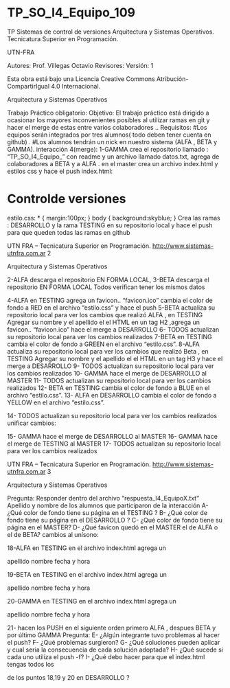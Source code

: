 # TP_SO_I4_Equipo_109
TP Sistemas de control de versiones
Arquitectura y Sistemas Operativos.
Tecnicatura Superior en Programación.

UTN-FRA

Autores: Prof. Villegas Octavio
Revisores:
Versión: 1

Esta obra está bajo una Licencia Creative Commons Atribución-CompartirIgual 4.0 Internacional.

Arquitectura y Sistemas Operativos

Trabajo Práctico obligatorio:
Objetivo:
El trabajo práctico está dirigido a ocasionar los mayores inconvenientes posibles al utilizar
ramas en git y hacer el merge de estas entre varios colaboradores ..
Requisitos:
#Los equipos serán integrados por tres alumnos( todo deben tener cuenta en github) .
#Los alumnos tendrán un nick en nuestro sistema (ALFA , BETA y GAMMA).
interacción 4(merge):
1-GAMMA crea el repositorio llamado : “TP_SO_I4_Equipo_” con readme y un archivo
llamado datos.txt, agrega de colaboradores a BETA y a ALFA .
en el master crea un archivo index.html y estilos css y hace el push
index.html:
<!DOCTYPE html>
<html>
<head>
<meta charset="utf-8">
<title> UTN FRA</title>
<link rel="icon" type="image/x-icon" href="favicon.ico">
<link rel="stylesheet" type="text/css" href="estilo.css">
</head>
<body>
<h1>Controlde versiones</h1>
</body>
</html>
estilo.css:
* {
margin:100px;
}
body {
background:skyblue;
}
Crea las ramas : DESARROLLO y la rama TESTING en su repositorio local y hace el push
para que queden todas las ramas en github

UTN FRA – Tecnicatura Superior en Programación. http://www.sistemas-utnfra.com.ar 2

Arquitectura y Sistemas Operativos

2-ALFA descarga el repositorio EN FORMA LOCAL,
3-BETA descarga el repositorio EN FORMA LOCAL
Todos verifican tener los mismos datos

4-ALFA en TESTING agrega un favicon.. “favicon.ico” cambia el color de fondo a RED en
el archivo “estilo.css” y hace el push
5-BETA actualiza su repositorio local para ver los cambios que realizó ALFA , en TESTING
Agregar su nombre y el apellido el el HTML en un tag H2 ,agrega un favicon.. “favicon.ico”
hace el merge a DESARROLLO
6- TODOS actualizan su repositorio local para ver los cambios realizados
7-BETA en TESTING cambia el color de fondo a GREEN en el archivo “estilo.css”.
8-ALFA actualiza su repositorio local para ver los cambios que realizó Beta , en TESTING
Agregar su nombre y el apellido el el HTML en un tag H3 y hace el merge a DESARROLLO
9- TODOS actualizan su repositorio local para ver los cambios realizados
10- GAMMA hace el merge de DESARROLLO al MASTER
11- TODOS actualizan su repositorio local para ver los cambios realizados
12- BETA en TESTING cambia el color de fondo a BLUE en el archivo “estilo.css”.
13- ALFA en DESARROLLO cambia el color de fondo a YELLOW en el archivo “estilo.css”.

14- TODOS actualizan su repositorio local para ver los cambios realizados
unificar cambios:

15- GAMMA hace el merge de DESARROLLO al MASTER
16- GAMMA hace el merge de TESTING al MASTER
17- TODOS actualizan su repositorio local para ver los cambios realizados

UTN FRA – Tecnicatura Superior en Programación. http://www.sistemas-utnfra.com.ar 3

Arquitectura y Sistemas Operativos

Pregunta:
Responder dentro del archivo “respuesta_I4_EquipoX.txt”
Apellido y nombre de los alumnos que participaron de la interacción
A- ¿Qué color de fondo tiene su página en el TESTING ?
B- ¿Qué color de fondo tiene su página en el DESARROLLO ?
C- ¿Qué color de fondo tiene su página en el MASTER?
D- ¿Qué favicon quedó en el MASTER el de ALFA o el de BETA?
cambios al unísono:

18-ALFA en TESTING en el archivo index.html agrega un <p>apellido nombre fecha y
hora </p>
19-BETA en TESTING en el archivo index.html agrega un <p>apellido nombre fecha y
hora </p>
20-GAMMA en TESTING en el archivo index.html agrega un <p>apellido nombre fecha y
hora </p>
21- hacen los PUSH en el siguiente orden
primero ALFA , despues BETA y por último GAMMA
Pregunta:
E- ¿Algún integrante tuvo problemas al hacer el push?
F- ¿Qué problemas surgieron?
G- ¿Qué soluciones pueden aplicar y cual seria la consecuencia de cada solución
adoptada?
H- ¿Qué sucede si cada uno utiliza el push -f?
I- ¿Qué debo hacer para que el index.html tengas todos los <p> de los puntos 18,19 y 20
en DESARROLLO ?
